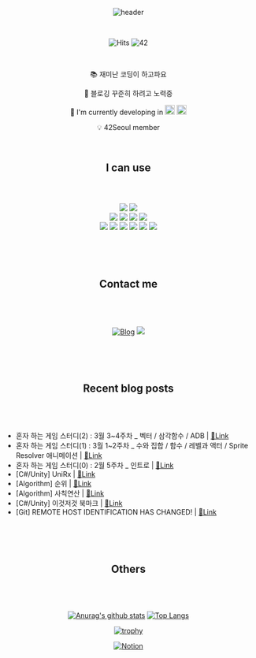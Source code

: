<div align="center">
  
![header](https://capsule-render.vercel.app/api?type=cylinder&color=timeGradient&height=160&text=Sunhye%20Kim&fontSize=48&fontAlignY=45&desc=Hello%20World!&descAlignY=70&animation=fadeIn)


</br>

![Hits](https://hits.seeyoufarm.com/api/count/incr/badge.svg?url=https%3A%2F%2Fgithub.com%2Fmocha-kim%2Fhit-counter&count_bg=%230AABAE&title_bg=%23555555&title=hits)
![42](https://img.shields.io/badge/Born2Code-sunhkim-F5DF4D?style=flat&logo=42&logoColor=white)

</br>

📚  재미난 코딩이 하고파요

💌  블로깅 꾸준히 하려고 노력중
  
🔭  I'm currently developing in
<img src="https://profilinator.rishav.dev/skills-assets/cplusplus-original.svg" alt="C++" height="20"> <img src="https://profilinator.rishav.dev/skills-assets/csharp-original.svg" alt="C#" height="20">  
  
💡  42Seoul member

</br>
 

## I can use </br></br>
  
</br>

<img src="https://img.shields.io/badge/Unity-555555?style=for-the-badge&logo=Unity&logoColor=white">
<img src="https://img.shields.io/badge/Unreal%20Engine-555555?style=for-the-badge&logo=UnrealEngine&logoColor=white">
</br>
<img src="https://img.shields.io/badge/C-A8B9CC?style=for-the-badge&logo=C&logoColor=white">
<img src="https://img.shields.io/badge/C++-00599C?style=for-the-badge&logo=cplusplus&logoColor=white">
<img src="https://img.shields.io/badge/C%23-239120?style=for-the-badge&logo=csharp&logoColor=white">
<img src="https://img.shields.io/badge/Java-E48C2D?style=for-the-badge&logoColor=white">
</br>
<img src="https://img.shields.io/badge/Git-F05032?style=flat-square&logo=git&logoColor=white">
<img src="https://img.shields.io/badge/GitHub-181717?style=flat-square&logo=github&logoColor=white">
<img src="https://img.shields.io/badge/Slack-4A154B?style=flat-square&logo=slack&logoColor=white">
<img src="https://img.shields.io/badge/Notion-000000?style=flat-square&logo=notion&logoColor=white">
<img src="https://img.shields.io/badge/Figma-F24E1E?style=flat-square&logo=figma&logoColor=white">
<img src="https://img.shields.io/badge/Jira-0052CC?style=flat-square&logo=jira&logoColor=white">

</br></br></br>

## Contact me </br></br>
  
</br>

[![Blog](https://img.shields.io/badge/Naver%20Blog-03C75A?style=for-the-badge&logo=Naver&logoColor=white)](https://blog.naver.com/mocha-kim)
<img src="https://img.shields.io/badge/dev.sunhye@gmail.com-EA4335?style=for-the-badge&logo=Gmail&logoColor=white">

</br></br></br>

## Recent blog posts </br></br>
  
</div>
<div align="start">
  
</br>

<!-- BLOG-POST-LIST:START -->
 - 혼자 하는 게임 스터디&lpar;2&rpar; : 3월 3~4주차 _ 벡터 / 삼각함수 / ADB | [🔗Link](https://blog.naver.com/mocha-kim/223392325462?fromRss=true&trackingCode=rss)
 - 혼자 하는 게임 스터디&lpar;1&rpar; : 3월 1~2주차 _ 수와 집합 / 함수 /  레벨과 액터 / Sprite Resolver 애니메이션 | [🔗Link](https://blog.naver.com/mocha-kim/223380057401?fromRss=true&trackingCode=rss)
 - 혼자 하는 게임 스터디&lpar;0&rpar; : 2월 5주차 _ 인트로 | [🔗Link](https://blog.naver.com/mocha-kim/223368067938?fromRss=true&trackingCode=rss)
 - [C#/Unity] UniRx | [🔗Link](https://blog.naver.com/mocha-kim/223210483687?fromRss=true&trackingCode=rss)
 - [Algorithm] 순위 | [🔗Link](https://blog.naver.com/mocha-kim/223206073930?fromRss=true&trackingCode=rss)
 - [Algorithm] 사칙연산 | [🔗Link](https://blog.naver.com/mocha-kim/223205906530?fromRss=true&trackingCode=rss)
 - [C#/Unity] 이것저것 북마크 | [🔗Link](https://blog.naver.com/mocha-kim/223095033962?fromRss=true&trackingCode=rss)
 - [Git] REMOTE HOST IDENTIFICATION HAS CHANGED! | [🔗Link](https://blog.naver.com/mocha-kim/223064918898?fromRss=true&trackingCode=rss)<!-- BLOG-POST-LIST:END -->

</div>

</br></br></br>
<div align="center">

## Others </br></br>
  
</br>

[![Anurag's github stats](https://github-readme-stats.vercel.app/api?username=mocha-kim&hide=issues&count_private=true&line_height=24&bg_color=363945&title_color=FFF29C&icon_color=FDAC53&text_color=C8FFCC)](https://github.com/anuraghazra/github-readme-stats)
[![Top Langs](https://github-readme-stats.vercel.app/api/top-langs/?username=mocha-kim&layout=compact&bg_color=363945&title_color=FFF29C&icon_color=FDAC53&text_color=C8FFCC)](https://github.com/anuraghazra/github-readme-stats)

[![trophy](https://github-profile-trophy.vercel.app/?username=mocha-kim&rank=-C&column=-1&theme=onedark)](https://github.com/ryo-ma/github-profile-trophy)

[![Notion](https://img.shields.io/badge/Notion%20Resume-000000?style=for-the-badge&logo=notion&logoColor=white)](https://www.notion.so/mocha-kim/9ad4337d4fbd47a483b15dd101f87440?pvs=4)

</div>

</br></br>

